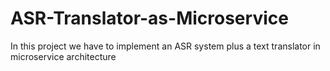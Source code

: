 # ASR-Translator-as-Microservice
In this project we have to implement an ASR system plus a text translator in microservice architecture
